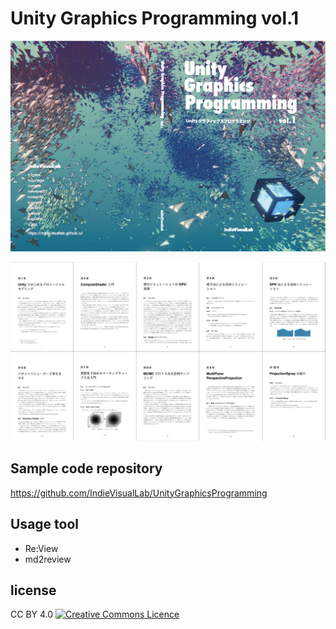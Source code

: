 # Unity Graphics Programming vol.1

![Cover](https://raw.githubusercontent.com/IndieVisualLab/UnityGraphicsProgrammingBook1/master/images/cover.png)

![Chapters](https://raw.githubusercontent.com/IndieVisualLab/UnityGraphicsProgrammingBook1/master/images/chapters.png)

## Sample code repository
https://github.com/IndieVisualLab/UnityGraphicsProgramming

## Usage tool

- Re:View
- md2review

## license
CC BY 4.0
<a rel="license" href="http://creativecommons.org/licenses/by/4.0/"><img alt="Creative Commons Licence" style="border-width:0" src="https://i.creativecommons.org/l/by/4.0/80x15.png" /></a>

